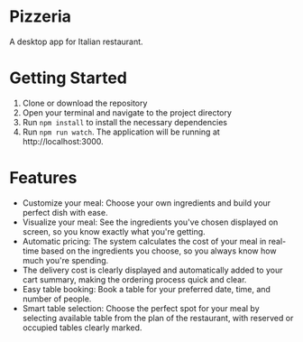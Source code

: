# Pizzeria

A desktop app for Italian restaurant.

# Getting Started

1. Clone or download the repository
2. Open your terminal and navigate to the project directory
3. Run `npm install` to install the necessary dependencies
4. Run `npm run watch`. The application will be running at http://localhost:3000.

# Features
- Customize your meal: Choose your own ingredients and build your perfect dish with ease.
- Visualize your meal: See the ingredients you've chosen displayed on screen, so you know exactly what you're getting.
- Automatic pricing: The system calculates the cost of your meal in real-time based on the ingredients you choose, so you always know how much you're spending.
- The delivery cost is clearly displayed and automatically added to your cart summary, making the ordering process quick and clear.
- Easy table booking: Book a table for your preferred date, time, and number of people.
- Smart table selection: Choose the perfect spot for your meal by selecting available table from the plan of the restaurant, with reserved or occupied tables clearly marked.
